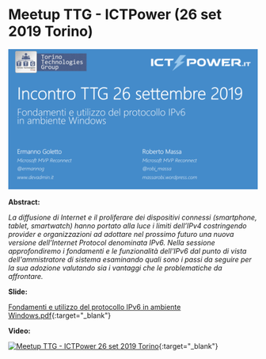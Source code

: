 # Meetup TTG - ICTPower (26 set 2019 Torino)

![](TTG-2019-09-26.png)

__Abstract:__

*La diffusione di Internet e il proliferare dei dispositivi connessi (smartphone, tablet, smartwatch) hanno portato alla luce i limiti dell’IPv4 costringendo provider e organizzazioni ad adottare nel prossimo futuro una nuova versione dell’Internet Protocol denominata IPv6. Nella sessione approfondiremo i fondamenti e le funzionalità dell'IPv6 dal punto di vista dell'ammistratore di sistema esaminando quali sono i passi da seguire per la sua adozione valutando sia i vantaggi che le problematiche da affrontare.*

__Slide:__

[Fondamenti e utilizzo del protocollo IPv6 in ambiente Windows.pdf](Fondamenti%20e%20utilizzo%20del%20protocollo%20IPv6%20in%20ambiente%20Windows.pdf){:target="_blank"}

__Video:__ 

[![Meetup TTG - ICTPower 26 set 2019 Torino](https://i.ytimg.com/vi/_A9CGc3dUZA/0.jpg)](https://www.youtube.com/watch?v=_A9CGc3dUZA "Meetup TTG - ICTPower 26 set 2019 Torino"){:target="_blank"}
